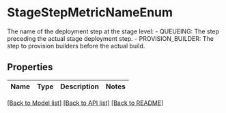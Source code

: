 # StageStepMetricNameEnum

The name of the deployment step at the stage level: - QUEUEING: The step preceding the actual stage deployment step. - PROVISION_BUILDER: The step to provision builders before the actual build. 

## Properties
Name | Type | Description | Notes
------------ | ------------- | ------------- | -------------

[[Back to Model list]](../README.md#documentation-for-models) [[Back to API list]](../README.md#documentation-for-api-endpoints) [[Back to README]](../README.md)


